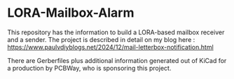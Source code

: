 # LORA-Mailbox-Alarm
This repository has the information to build a LORA-based mailbox receiver and a sender.
The project is described in detail on my blog here : 
https://www.paulvdiyblogs.net/2024/12/mail-letterbox-notification.html

There are Gerberfiles plus additional information generated out of KiCad for a production by PCBWay, who is sponsoring this project.

